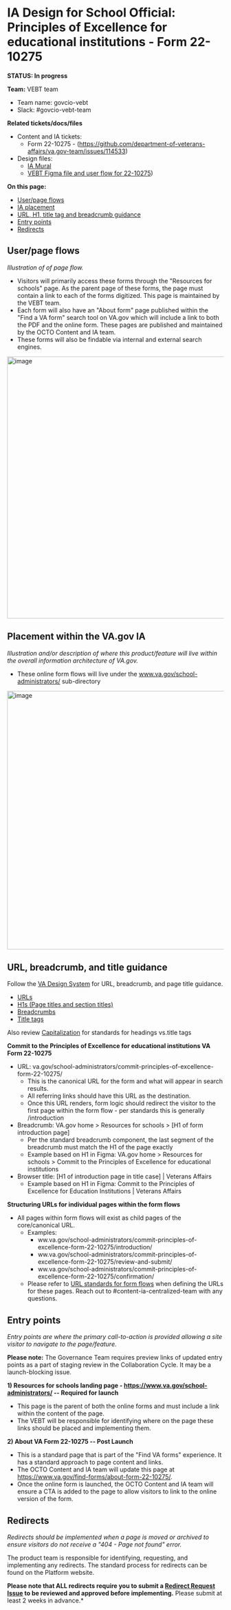 # IA Design for School Official: Principles of Excellence for educational institutions - Form 22-10275
**STATUS: In progress**

**Team:** VEBT team
- Team name: govcio-vebt
- Slack: #govcio-vebt-team

**Related tickets/docs/files**
- Content and IA tickets:
  - Form 22-10275 - (https://github.com/department-of-veterans-affairs/va.gov-team/issues/114533)
- Design files:
  - [IA Mural](https://app.mural.co/t/departmentofveteransaffairs9999/m/departmentofveteransaffairs9999/1728420465790/8c90120e504744ecb3db02068818df573ddab93b?wid=21-1751393464277)
  - [VEBT Figma file and user flow for 22-10275](https://www.figma.com/design/k4lPmNEDbY48GIaCDf3aer/VEBT-Form-22-10275--Principles-of-Excellence-for-Educational-Institutions?node-id=1-20&t=VmuAAZgxwqDjM1lo-1))

**On this page:**
- [User/page flows](#user-page-flows)
- [IA placement](#map)
- [URL, H1, title tag and breadcrumb guidance](#urls)
- [Entry points](#nav)
- [Redirects](#redirects)


## <a name="flows"></a>User/page flows
_Illustration of of page flow._

- Visitors will primarily access these forms through the "Resources for schools" page. As the parent page of these forms, the page must contain a link to each of the forms digitized. This page is maintained by the VEBT team.
- Each form will also have an "About form" page published within the "Find a VA form" search tool on VA.gov which will include a link to both the PDF and the online form.  These pages are published and maintained by the OCTO Content and IA team.
- These forms will also be findable via internal and external search engines. 

<img width="608" alt="image" src="https://github.com/user-attachments/assets/827e2732-9383-428e-a1e2-17d4b88be5e4" />


## <a name="map"></a>Placement within the VA.gov IA
*Illustration and/or description of where this product/feature will live within the overall information architecture of VA.gov.*

- These online form flows will live under the www.va.gov/school-administrators/ sub-directory

<img width="600" alt="image" src="https://github.com/user-attachments/assets/26e1b9e2-4045-4148-8292-b268d6b08202" />



## <a name="urls"></a>URL, breadcrumb, and title guidance

Follow the [VA Design System](https://design.va.gov/) for URL, breadcrumb, and page title guidance.  
- [URLs](https://design.va.gov/components/url-standards/)
- [H1s (Page titles and section titles)](https://design.va.gov/content-style-guide/page-titles-and-section-titles)
- [Breadcrumbs](https://design.va.gov/components/breadcrumbs)
- [Title tags](https://design.va.gov/content-style-guide/title-tags)

Also review [Capitalization](https://design.va.gov/content-style-guide/capitalization) for standards for headings vs.title tags

**Commit to the Principles of Excellence for educational institutions VA Form 22-10275**
  - URL:  va.gov/school-administrators/commit-principles-of-excellence-form-22-10275/
    - This is the canonical URL for the form and what will appear in search results.
    - All referring links should have this URL as the destination.
    - Once this URL renders, form logic should redirect the visitor to the first page within the form flow - per standards this is generally /introduction
  - Breadcrumb:  VA.gov home > Resources for schools > [H1 of form introduction page] 
    - Per the standard breadcrumb component, the last segment of the breadcrumb must match the H1 of the page exactly
    - Example based on H1 in Figma: VA.gov home > Resources for schools > Commit to the Principles of Excellence for educational institutions
  - Browser title: [H1 of introduction page in title case] | Veterans Affairs
    - Example based on H1 in Figma: Commit to the Principles of Excellence for Education Institutions | Veterans Affairs


**Structuring URLs for individual pages within the form flows**
- All pages within form flows will exist as child pages of the core/canonical URL.
  - Examples:
      - ww.va.gov/school-administrators/commit-principles-of-excellence-form-22-10275/introduction/
      - ww.va.gov/school-administrators/commit-principles-of-excellence-form-22-10275/review-and-submit/
      - ww.va.gov/school-administrators/commit-principles-of-excellence-form-22-10275/confirmation/
  - Please refer to [URL standards for form flows](https://design.va.gov/components/url-standards/#guidelines-for-urls-in-form-flows) when defining the URLs for these pages.  Reach out to #content-ia-centralized-team with any questions.


## <a name="nav"></a>Entry points
*Entry points are where the primary call-to-action is provided allowing a site visitor to navigate to the page/feature.*

**Please note:** The Governance Team requires preview links of updated entry points as a part of staging review in the Collaboration Cycle. It may be a launch-blocking issue.   

**1) Resources for schools landing page - https://www.va.gov/school-administrators/ -- Required for launch**
  - This page is the parent of both the online forms  and must include a link within the content of the page.
  - The VEBT will be responsible for identifying where on the page these links should be placed and implementing them.

**2) About VA Form 22-10275 -- Post Launch**
- This is a standard page that is part of the "Find VA forms" experience.  It has a standard approach to page content and links.
- The OCTO Content and IA team will update this page at https://www.va.gov/find-forms/about-form-22-10275/.  
- Once the online form is launched, the OCTO Content and IA team will ensure a CTA is added to the page to allow visitors to link to the online version of the form.  

## <a name="redirects"></a>Redirects
*Redirects should be implemented when a page is moved or archived to ensure visitors do not receive a "404 - Page not found" error.*

The product team is responsible for identifying, requesting, and implementing any redirects. The standard process for redirects can be found on the Platform website. 

**Please note that ALL redirects require you to submit a [Redirect Request Issue](https://github.com/department-of-veterans-affairs/va.gov-team/issues/new?template=redirect-request.md) to be reviewed and approved before implementing.** Please submit at least 2 weeks in advance.*  

